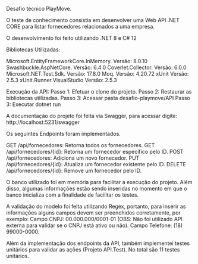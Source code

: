 Desafio técnico PlayMove.

O teste de conhecimento consistia em desenvolver uma Web API .NET CORE para listar fornecedores relacionados a uma empresa.

O desenvolvimento foi feito utilizando .NET 8 e C# 12

Bibliotecas Utilizadas:

Microsoft.EntityFrameworkCore.InMemory. Versão: 8.0.10
Swashbuckle.AspNetCore. Versão: 6.4.0
Coverlet.Collector. Versão: 6.0.0
Microsoft.NET.Test.Sdk. Versão: 17.8.0
Moq. Versão: 4.20.72
xUnit Versão: 2.5.3
xUnit.Runner.VisualStudio Versão: 2.5.3

Execução da API:
Passo 1: Efetuar o clone do projeto.
Passo 2: Restaurar as bibliotecas utilizadas.
Passo 3: Acessar pasta desafio-playmove/API
Passo 3: Executar dotnet run

A documentação do projeto foi feita via Swagger, para acessar digite: http://localhost:5231/swagger

Os seguintes Endpoints foram implementados.

GET /api/fornecedores: Retorna todos os fornecedores.
GET /api/fornecedores/{id}: Retorna um fornecedor específico pelo ID.
POST /api/fornecedores: Adiciona um novo fornecedor.
PUT /api/fornecedores/{id}: Atualiza um fornecedor existente pelo ID.
DELETE /api/fornecedores/{id}: Remove um fornecedor pelo ID.

O banco utilizado foi em memória para facilitar a execução do projeto. Além disso, algumas informações estão sendo inseridas no momento em que o banco inicializa com a finalidade
de facilitar os testes.

A validação do modelo foi feita utilizando Regex, portanto, para inserir as informações alguns campos devem ser preenchidos corretamente, por exemplo:
Campo CNPJ: 00.000.000/0001-01 (OBS: Não foi utilizado API externa para validar se o CNPJ está ativo ou não).
Campo Telefone: (18) 99000-0000.

Além da implementação dos endpoints da API, também implementei testes unitários para validar as ações (Projeto API.Test). No total são 11 testes unitários.
